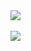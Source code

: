 <a href="https://github.com/KikiManjaro">
  <img align="center" src="https://github-readme-stats.vercel.app/api?username=KikiManjaro&show_icons=true&theme=radical" />
  </br>
  </br>
  <img align="center" src="https://github-readme-stats.vercel.app/api/top-langs/?username=KikiManjaro&layout=compact&show_icons=true&theme=radical" />
</a>
